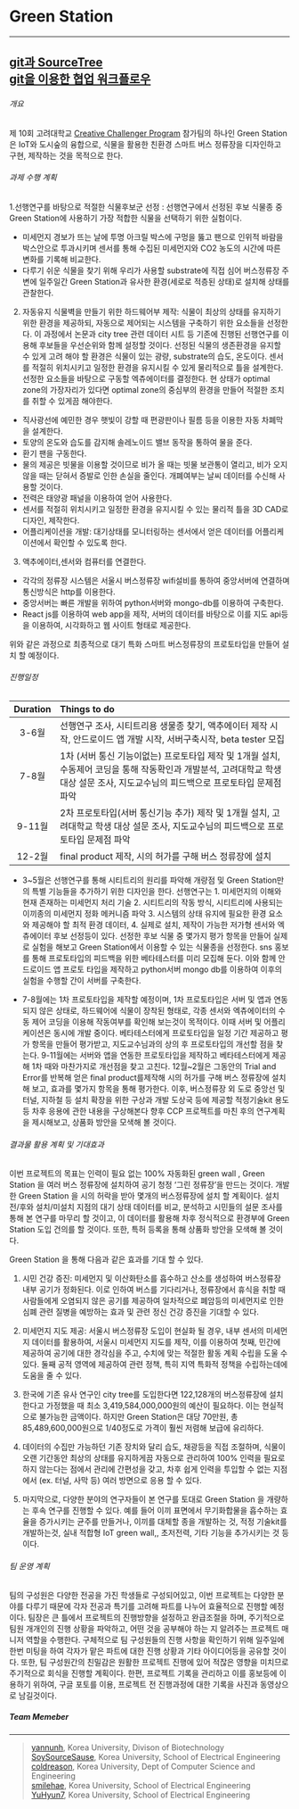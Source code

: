 # Green Station
-------------
[git과 SourceTree](https://opentutorials.org/course/1492/8037)<br>
[git을 이용한 협업 워크플로우](http://blog.appkr.kr/learn-n-think/comparing-workflows/)<br>
-------------
###### 개요
제 10회 고려대학교 [Creative Challenger Program](http://ctl.korea.ac.kr/common.ctl?page=m3.m4) 참가팀의 하나인 Green Station은 IoT와 도시숲의 융합으로, 식물을 활용한 친환경 스마트 버스 정류장을 디자인하고 구현, 제작하는 것을 목적으로 한다. 

###### 과제 수행 계획
1.선행연구를 바탕으로 적절한 식물후보군 선정 : 선행연구에서 선정된 후보 식물종 중 Green Station에 사용하기 가장 적합한 식물을 선택하기 위한 실험이다. 
* 미세먼지 경보가 뜨는 날에 투명 아크릴 박스에 구멍을 뚫고 팬으로 인위적 바람을 박스안으로 투과시키며 센서를 통해 수집된 미세먼지와 CO2 농도의 시간에 따른 변화를 기록해 비교한다.
* 다루기 쉬운 식물을 찾기 위해 우리가 사용할 substrate에 직접 심어 버스정류장 주변에 일주일간 Green Station과 유사한 환경(세로로 적층된 상태)로 설치해 상태를 관찰한다.

2. 자동유지 식물벽을 만들기 위한 하드웨어부 제작:  식물이 최상의 상태를 유지하기 위한 환경을 제공하되, 자동으로 제어되는 시스템을 구축하기 위한 요소들을 선정한다. 이 과정에서 논문과 city tree 관련 데이터 시트 등 기존에 진행된 선행연구를 이용해 후보들을 우선순위와 함께 설정할 것이다. 선정된 식물의 생존환경을 유지할 수 있게 고려 해야 할 환경은 식물이 있는 광량, substrate의 습도, 온도이다. 센서를 적절히 위치시키고 일정한 환경을 유지시킬 수 있게 물리적으로 틀을 설계한다. 선정한 요소들을 바탕으로 구동할 엑츄에이터를 결정한다. 현 상태가 optimal zone의 가장자리가 있다면 optimal zone의 중심부의 환경을 만들어 적절한 조치를 취할 수 있게끔 해야한다.

* 직사광선에 예민한 경우 햇빛이 강할 때 편광판이나 필름 등을 이용한 자동 차폐막을 설계한다. 
* 토양의 온도와 습도를 감지해 솔레노이드 밸브 동작을 통하여 물을 준다.
* 환기 팬을 구동한다.
* 물의 제공은 빗물을 이용할 것이므로 비가 올 때는 빗물 보관통이 열리고, 비가 오지 않을 때는 닫혀서 증발로 인한 손실을 줄인다. 개폐여부는 날씨 데이터를 수신해 사용할 것이다. 
* 전력은 태양광 패널을 이용하여 얻어 사용한다. 
* 센서를 적절히 위치시키고 일정한 환경을 유지시킬 수 있는 물리적 틀을 3D CAD로 디자인, 제작한다. 
* 어플리케이션을 개발: 대기상태를 모니터링하는 센서에서 얻은 데이터를 어플리케이션에서 확인할 수 있도록 한다.

3. 액추에이터,센서와 컴퓨터를 연결한다. 
* 각각의 정류장 시스템은 서울시 버스정류장 wifi설비를 통하여 중앙서버에 연결하며 통신방식은 http를 이용한다.
* 중앙서버는 빠른 개발을 위하여 python서버와 mongo-db를 이용하여 구축한다.
* React js를 이용하여 web app을 제작, 서버의 데이터를 바탕으로 이를 지도 api등을 이용하여, 시각화하고 웹 사이트 형태로 제공한다.

위와 같은 과정으로 최종적으로 대기 특화 스마트 버스정류장의 프로토타입을 만들어 설치 할 예정이다.


###### 진행일정
| Duration                      |Things to do                |
|:------------------------:|:------------------------|
3-6월 |선행연구 조사, 시티트리용 생물종 찾기, 액추에이터 제작 시작, 안드로이드 앱 개발 시작, 서버구축시작, beta tester 모집
7-8월    |1차 (서버 통신 기능이없는) 프로토타입 제작 및 1개월 설치, 수동제어 코딩을 통해 작동확인과 개발분석, 고려대학교 학생 대상 설문 조사, 지도교수님의 피드백으로 프로토타입 문제점 파악 
9-11월|2차 프로토타입(서버 통신기능 추가) 제작 및 1개월 설치, 고려대학교 학생 대상 설문 조사, 지도교수님의 피드백으로 프로토타입 문제점 파악 
12-2월| final product 제작, 시의 허가를 구해 버스 정류장에 설치

* 3~5월은 선행연구를 통해 시티트리의 원리를 파악해 개량점 및 Green Station만의 특별 기능들을 추가하기 위한 디자인을 한다. 선행연구는 1. 미세먼지의 이해와 현재 존재하는 미세먼지 처리 기술 2. 시티트리의 작동 방식, 시티트리에 사용되는 이끼종의 미세먼지 정화 메커니즘 파악 3. 시스템의 상태 유지에 필요한 환경 요소와 제공해야 할 최적 환경 데이터, 4. 실제로 설치, 제작이 가능한 저가형 센서와 엑츄에이터 후보 선정등이 있다.
선정한 후보 식물 중 몇가지 평가 항목을 만들어 실제로 실험을 해보고 Green Station에서 이용할 수 있는 식물종을 선정한다. sns 홍보를 통해 프로토타입의 피드백을 위한 베타테스터를 미리 모집해 둔다.  이와 함께 안드로이드 앱 프로토 타입을 제작하고 python서버 mongo db를 이용하여 이후의 실험을 수행할 간이 서버를 구축한다. 

* 7-8월에는 1차 프로토타입을 제작할 예정이며, 1차 프로토타입은 서버 및 앱과 연동되지 않은 상태로, 하드웨어에 식물이 장착된 형태로, 각종 센서와 엑츄에이터의 수동 제어 코딩을 이용해 작동여부를 확인해 보는것이 목적이다. 이때 서버 및 어플리케이션은 동시에 개발 중이다. 베타테스터에게 프로토타입을 일정 기간 제공하고 평가 항목을 만들어 평가받고, 지도교수님과의 상의 후 프로토타입의 개선할 점을 찾는다. 9-11월에는 서버와 앱을 연동한 프로토타입을 제작하고 베타테스터에게 제공해 1차 때와 마찬가지로 개선점을 찾고 고친다. 12월~2월은 그동안의 Trial and Error를 반복해 얻은 final product를제작해 시의 허가를 구해 버스 정류장에 설치해 보고, 효과를 몇가지 항목을 통해 평가한다. 이후, 버스정류장 외 도로 중앙선 및 터널, 지하철 등 설치 확장을 위한 구상과 개발 도상국 등에 제공할 적정기술kit 용도 등 차후 응용에 관한 내용을 구상해본다 향후 CCP 프로젝트를 마친 후의 연구계획을 제시해보고, 상품화 방안을 모색해 볼 것이다.



###### 결과물 활용 계획 및 기대효과
이번 프로젝트의 목표는 인력이 필요 없는 100% 자동화된 green wall , Green Station 을 여러 버스 정류장에 설치하여 공기 청정 ‘그린 정류장’을 만드는 것이다. 개발한 Green Station 을 시의 허락을 받아 몇개의 버스정류장에 설치 할 계획이다. 설치 전/후와 설치/미설치 지점의 대기 상태 데이터를 비교, 분석하고 시민들의 설문 조사를 통해 본 연구를 마무리 할 것이고, 이 데이터를 활용해 차후 정식적으로 환경부에 Green Station  도입 건의를 할 것이다. 또한, 특허 등록을 통해 상품화 방안을 모색해 볼 것이다. 


Green Station 을 통해 다음과 같은 효과를 기대 할 수 있다. 
1. 시민 건강 증진: 미세먼지 및 이산화탄소를 흡수하고 산소를 생성하여 버스정류장 내부 공기가 정화된다. 이로 인하여 버스를 기다리거나, 정류장에서 휴식을 취할 때 사람들에게 오염되지 않은 공기를 제공하여 일차적으로 폐암등의 미세먼지로 인한 심폐 관련 질병을 예방하는 효과 및 관련 정신 건강 증진을 기대할 수 있다. 

2. 미세먼지 지도 제공: 서울시 버스정류장 도입이 현실화 될 경우, 내부 센서의 미세먼지 데이터를 활용하여, 서울시 미세먼지 지도를 제작, 이를 이용하여 첫째, 민간에 제공하여 공기에 대한 경각심을 주고, 수치에 맞는 적절한 활동 계획 수립을 도울 수 있다. 둘째 공적 영역에 제공하여 관련 정책, 특히 지역 특화적 정책을 수립하는데에 도움을 줄 수 있다.

3. 한국에 기존 유사 연구인 city tree를 도입한다면 122,128개의 버스정류장에 설치한다고 가정했을 때 최소 3,419,584,000,000원의 예산이 필요하다. 이는 현실적으로 불가능한 금액이다. 하지만 Green Station은 대당 70만원, 총 85,489,600,000원으로 1/40정도로 가격이 훨씬 저렴해 보급에 유리하다. 

4. 데이터의 수집만 가능하던 기존 장치와 달리 습도, 채광등을 직접 조절하며, 식물이 오랜 기간동안 최상의 상태를 유지하게끔 자동으로 관리하여 100% 인력을 필요로 하지 않는다는 점에서 관리에 간편성을 갖고, 차후 쉽게 인력을 투입할 수 없는 지점에서 (ex. 터널, 사막 등) 여러 방면으로 응용 할 수 있다. 

5. 마지막으로, 다양한 분야의 연구자들이 본 연구를 토대로 Green Station 을 개량하는 후속 연구를 진행할 수 있다. 예를 들어 이끼 표면에서 무기화합물을 흡수하는 효율을 증가시키는 균주를 만들거나, 이끼를 대체할 종을 개발하는 것, 적정 기술kit를 개발하는것, 실내 적합형 IoT green wall,, 초저전력, 기타 기능을 추가시키는 것 등이다.



###### 팀 운영 계획   
 팀의 구성원은 다양한 전공을 가진 학생들로 구성되어있고, 이번 프로젝트는 다양한 분야를 다루기 때문에 각자 전공과 특기를 고려해 파트를 나누어 효율적으로 진행할 예정이다.  팀장은 큰 틀에서 프로젝트의 진행방향을 설정하고 완급조절을 하며, 주기적으로 팀원 개개인의 진행 상황을 파악하고, 어떤 것을 공부해야 하는 지 알려주는 프로젝트 매니저 역할을 수행한다. 구체적으로 팀 구성원들의 진행 사항을 확인하기 위해 일주일에 한번 미팅을 하여 각자가 맡은 파트에 대한 진행 상황과 기타 아이디어등을 공유할 것이다. 또한, 팀 구성원간의 친밀감은 원활한 프로젝트 진행에 있어 적잖은 영향을 미치므로 주기적으로 회식을 진행할 계획이다. 
한편, 프로젝트 기록을 관리하고 이를 홍보등에 이용하기 위하여, 구글 포토를 이용, 프로젝트 전 진행과정에 대한 기록을 사진과 동영상으로 남길것이다. 

##### Team Memeber
---
>[yannunh](https://github.com/yannunh), Korea University, Divison of Biotechnology<br>
[SoySourceSause](https://github.com/SoySourceSause), Korea University, School of Electrical Engineering <br>
[coldreason](https://github.com/coldreason), Korea University, Dept of Computer Science and Engineering<br>
[smilehae](https://github.com/smilehae), Korea University, School of Electrical Engineering <br>
[YuHyun7](https://github.com/YuHyun7), Korea University, School of Electrical Engineering 
